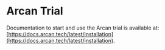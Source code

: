 # Arcan Trial

Documentation to start and use the Arcan trial is available at: [https://docs.arcan.tech/latest/installation](https://docs.arcan.tech/latest/installation).
